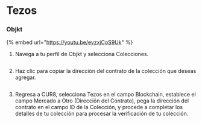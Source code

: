 # Tezos

### Objkt

{% embed url="https://youtu.be/eyzxjCoS9Uk" %}

1. Navega a tu perfil de Objkt y selecciona Colecciones.

<figure><img src="../../.gitbook/assets/Screenshot 2024-08-29 at 14.06.04.png" alt=""><figcaption></figcaption></figure>

2. Haz clic para copiar la dirección del contrato de la colección que deseas agregar.

<figure><img src="../../.gitbook/assets/Screenshot 2024-08-29 at 14.12.20.png" alt=""><figcaption></figcaption></figure>

3. Regresa a CUR8, selecciona Tezos en el campo Blockchain, establece el campo Mercado a Otro (Dirección del Contrato), pega la dirección del contrato en el campo ID de la Colección, y procede a completar los detalles de tu colección para procesar la verificación de tu colección.

<figure><img src="../../.gitbook/assets/Screenshot 2025-01-31 at 10.33.52.png" alt=""><figcaption></figcaption></figure>